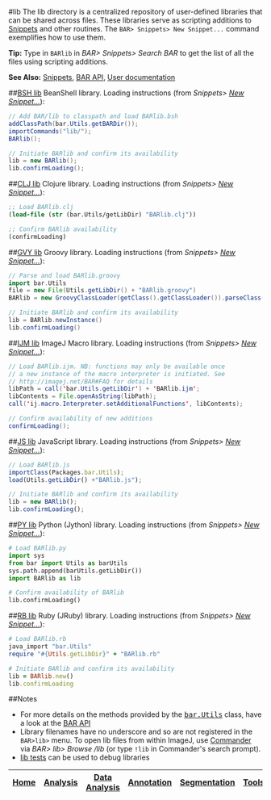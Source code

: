 #lib
The lib directory is a centralized repository of user-defined libraries that can be shared across
files. These libraries serve as scripting additions to [Snippets] and other routines. The
`BAR> Snippets> New Snippet...` command exemplifies how to use them.

**Tip:** Type in `BARlib` in _BAR> Snippets> Search BAR_ to get the list of all the files using
scripting additions.

**See Also:** [Snippets], [BAR API](http://tferr.github.io/Scripts/apidocs/),
[User documentation](http://imagej.net/BAR#lib)


##[BSH lib](./BARlib.bsh)
BeanShell library.
Loading instructions (from _Snippets> [New Snippet...](../Snippets/README.md#snippets)_):

```java
// Add BAR/lib to classpath and load BARlib.bsh
addClassPath(bar.Utils.getBARDir());
importCommands("lib/");
BARlib();

// Initiate BARlib and confirm its availability
lib = new BARlib();
lib.confirmLoading();
```

##[CLJ lib](./BARlib.clj)
Clojure library.
Loading instructions (from _Snippets> [New Snippet...](../Snippets/README.md#snippets)_):

```clojure
;; Load BARlib.clj
(load-file (str (bar.Utils/getLibDir) "BARlib.clj"))

;; Confirm BARlib availability
(confirmLoading)
```

##[GVY lib](./BARlib.groovy)
Groovy library.
Loading instructions (from _Snippets> [New Snippet...](../Snippets/README.md#snippets)_):

```groovy
// Parse and load BARlib.groovy
import bar.Utils
file = new File(Utils.getLibDir() + "BARlib.groovy")
BARlib = new GroovyClassLoader(getClass().getClassLoader()).parseClass(file)

// Initiate BARlib and confirm its availability
lib = BARlib.newInstance()
lib.confirmLoading()
```

##[IJM lib](./BARlib.ijm)
ImageJ Macro library.
Loading instructions (from _Snippets> [New Snippet...](../Snippets/README.md#snippets)_):

```java
// Load BARlib.ijm. NB: functions may only be available once
// a new instance of the macro interpreter is initiated. See
// http://imagej.net/BAR#FAQ for details
libPath = call('bar.Utils.getLibDir') + 'BARlib.ijm';
libContents = File.openAsString(libPath);
call('ij.macro.Interpreter.setAdditionalFunctions', libContents);

// Confirm availability of new additions
confirmLoading();
```

##[JS lib](./BARlib.js)
JavaScript library.
Loading instructions (from _Snippets> [New Snippet...](../Snippets/README.md#snippets)_):

```javascript
// Load BARlib.js
importClass(Packages.bar.Utils);
load(Utils.getLibDir() +"BARlib.js");

// Initiate BARlib and confirm its availability
lib = new BARlib();
lib.confirmLoading();
```

##[PY lib](./BARlib.py)
Python (Jython) library.
Loading instructions (from _Snippets> [New Snippet...](../Snippets/README.md#snippets)_):

```python
# Load BARlib.py
import sys
from bar import Utils as barUtils
sys.path.append(barUtils.getLibDir())
import BARlib as lib

# Confirm availability of BARlib
lib.confirmLoading()
```

##[RB lib](./BARlib.rb)
Ruby (JRuby) library.
Loading instructions (from _Snippets> [New Snippet...](../Snippets/README.md#snippets)_):

```ruby
# Load BARlib.rb
java_import "bar.Utils"
require "#{Utils.getLibDir}" + "BARlib.rb"

# Initiate BARlib and confirm its availability
lib = BARlib.new()
lib.confirmLoading
```


##Notes
* For more details on the methods provided by the
  <tt>[bar.Utils](http://tferr.github.io/Scripts/apidocs/index.html?bar/Utils.html)</tt> class, have a look
  at the [BAR API](http://tferr.github.io/Scripts/apidocs/)
* Library filenames have no underscore and so are not registered in the `BAR>lib>` menu. To open lib
  files from within ImageJ, use [Commander](../BAR/src/main/java/bar/plugin/Commander.java) via
  _BAR> lib> Browse /lib_ (or type `!lib` in Commander's search prompt).
* [lib tests](./tests/) can be used to debug libraries



| [Home] | [Analysis] | [Data Analysis] | [Annotation] | [Segmentation] | [Tools] | [Plugins] | [lib] | [Snippets] | [IJ] |
|:------:|:----------:|:---------------:|:------------:|:--------------:|:-------:|:---------:|:-----:|:----------:|:----:|

[Home]: https://github.com/tferr/Scripts#ij-bar
[Analysis]: https://github.com/tferr/Scripts/tree/master/Analysis#analysis
[Data Analysis]: https://github.com/tferr/Scripts/tree/master/Data_Analysis#data-analysis
[Annotation]: https://github.com/tferr/Scripts/tree/master/Annotation#annotation
[Segmentation]: https://github.com/tferr/Scripts/tree/master/Segmentation#segmentation
[Tools]: https://github.com/tferr/Scripts/tree/master/Tools#tools-and-toolsets
[Plugins]: https://github.com/tferr/Scripts/tree/master/BAR#bar-plugins
[lib]: https://github.com/tferr/Scripts/tree/master/lib#lib
[Snippets]: https://github.com/tferr/Scripts/tree/master/Snippets#snippets
[IJ]: http://imagej.net/BAR
